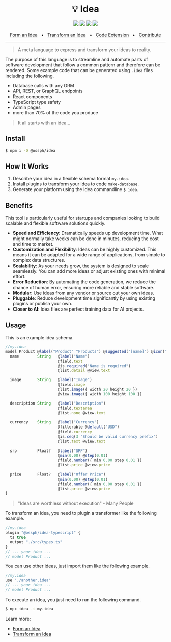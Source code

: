 <div align="center">
  <h1>💡 Idea</h1>
  <a href="https://www.npmjs.com/package/@ossph/idea"><img src="https://img.shields.io/npm/v/@ossph/idea.svg?style=flat" /></a>
  <a href="https://github.com/OSSPhilippines/idea/blob/main/LICENSE"><img src="https://img.shields.io/badge/license-MIT-blue" /></a>
  <a href="https://github.com/OSSPhilippines/idea/commits/main/"><img src="https://img.shields.io/github/last-commit/OSSPhilippines/idea" /></a>
  <a href="https://github.com/OSSPhilippines/idea/blob/main/docs/contribute.md"><img src="https://img.shields.io/badge/PRs-welcome-brightgreen.svg" /></a>
  <br />
  <br />
  <a href="https://github.com/OSSPhilippines/idea/blob/main/docs/schema.md">Form an Idea</a>
  <span>&nbsp;&nbsp;•&nbsp;&nbsp;</span>
  <a href="https://github.com/OSSPhilippines/idea/blob/main/docs/transform.md">Transform an Idea</a>
  <span>&nbsp;&nbsp;•&nbsp;&nbsp;</span>
  <a href="https://marketplace.visualstudio.com/items?itemName=ossph.idea-langugage">Code Extension</a>
  <span>&nbsp;&nbsp;•&nbsp;&nbsp;</span>
  <a href="https://github.com/OSSPhilippines/idea/blob/main/docs/contribute.md">Contribute</a>
  <br />
  <hr />
</div>

> A meta language to express and transform your ideas to reality. 

The purpose of this language is to streamline and automate parts of 
software development that follow a common pattern and therefore can be 
rendered. Some example code that can be generated using `.idea` files 
including the following.

 - Database calls with any ORM
 - API, REST, or GraphQL endpoints
 - React components
 - TypeScript type safety
 - Admin pages
 - more than 70% of the code you produce

> It all starts with an idea...

## Install

```bash
$ npm i -D @ossph/idea
```

## How It Works

 1. Describe your idea in a flexible schema format `my.idea`.
 2. Install plugins to transform your idea to code `make-database`.
 3. Generate your platform using the Idea commandline `$ idea`.

## Benefits

This tool is particularly useful for startups and companies looking 
to build scalable and flexible software solutions quickly. 

 - **Speed and Efficiency**: Dramatically speeds up development time. 
   What might normally take weeks can be done in minutes, reducing the 
   cost and time to market.
 - **Customization and Flexibility**: Ideas can be highly customized. 
   This means it can be adapted for a wide range of applications, from 
   simple to complex data structures.
 - **Scalability**: As your needs grow, the system is designed to 
   scale seamlessly. You can add more ideas or adjust existing ones 
   with minimal effort.
 - **Error Reduction**: By automating the code generation, we reduce 
   the chance of human error, ensuring more reliable and stable 
   software.
 - **Modular**: Use ideas from any vendor or source out your own ideas.
 - **Pluggable**: Reduce development time significantly by using 
   existing plugins or publish your own. 
 - **Closer to AI**: Idea files are perfect training data for AI 
   projects.

## Usage

This is an example idea schema.

```js
//my.idea
model Product @label("Product" "Products") @suggested("[name]") @icon("gift") {
  name        String   @label("Name") 
                       @field.text
                       @is.required("Name is required")
                       @list.detail @view.text

  image       String   @label("Image") 
                       @field.image
                       @list.image({ width 20 height 20 }) 
                       @view.image({ width 100 height 100 })

  description String   @label("Description") 
                       @field.textarea
                       @list.none @view.text
  
  currency    String   @label("Currency")
                       @filterable @default("USD")
                       @field.currency
                       @is.ceq(3 "Should be valid currency prefix")
                       @list.text @view.text
  
  srp         Float?   @label("SRP")
                       @min(0.00) @step(0.01)
                       @field.number({ min 0.00 step 0.01 })
                       @list.price @view.price
  
  price       Float?   @label("Offer Price")
                       @min(0.00) @step(0.01)
                       @field.number({ min 0.00 step 0.01 })
                       @list.price @view.price
}
```

> "Ideas are worthless without execution" - Many People

To transform an idea, you need to plugin a transformer like the 
following example.

```js
//my.idea
plugin "@ossph/idea-typescript" {
  ts true
  output "./src/types.ts"
}
// ... your idea ...
// model Product ...
```

You can use other ideas, just import them like the following example.

```js
//my.idea
use "./another.idea"
// ... your idea ...
// model Product ...
```

To execute an idea, you just need to run the following command.

```bash
$ npx idea -i my.idea
```

Learn more:

 - [Form an Idea](//github.com/OSSPhilippines/idea/blob/main/docs/schema.md)
 - [Transform an Idea](//github.com/OSSPhilippines/idea/blob/main/docs/transform.md)
